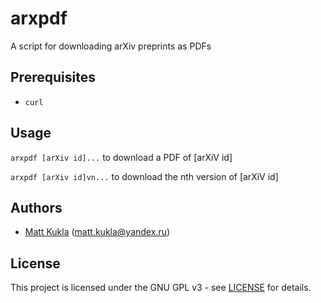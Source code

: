 # arxpdf
A script for downloading arXiv preprints as PDFs

## Prerequisites
* ```curl```

## Usage
```arxpdf [arXiv id]...``` to download a PDF of [arXiV id]

```arxpdf [arXiv id]vn...``` to download the nth version of [arXiV id]

## Authors
* [Matt Kukla](https://matt-kukla.github.io) (<matt.kukla@yandex.ru>)

## License
This project is licensed under the GNU GPL v3 - see [LICENSE](LICENSE)
for details.
